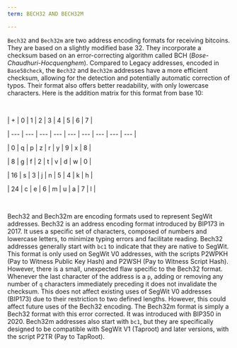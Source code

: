 ```yaml
---
term: BECH32 AND BECH32M

---
```

`Bech32` and `Bech32m` are two address encoding formats for receiving bitcoins. They are based on a slightly modified base 32. They incorporate a checksum based on an error-correcting algorithm called BCH (*Bose-Chaudhuri-Hocquenghem*). Compared to Legacy addresses, encoded in `Base58check`, the `Bech32` and `Bech32m` addresses have a more efficient checksum, allowing for the detection and potentially automatic correction of typos. Their format also offers better readability, with only lowercase characters. Here is the addition matrix for this format from base 10:

&nbsp;

| +   | 0   | 1   | 2   | 3   | 4   | 5   | 6   | 7   |

| --- | --- | --- | --- | --- | --- | --- | --- | --- |

| 0   | q   | p   | z   | r   | y   | 9   | x   | 8   |

| 8   | g   | f   | 2   | t   | v   | d   | w   | 0   |

| 16  | s   | 3   | j   | n   | 5   | 4   | k   | h   |

| 24  | c   | e   | 6   | m   | u   | a   | 7   | l   |

&nbsp;

Bech32 and Bech32m are encoding formats used to represent SegWit addresses. Bech32 is an address encoding format introduced by BIP173 in 2017. It uses a specific set of characters, composed of numbers and lowercase letters, to minimize typing errors and facilitate reading. Bech32 addresses generally start with `bc1` to indicate that they are native to SegWit. This format is only used on SegWit V0 addresses, with the scripts P2WPKH (Pay to Witness Public Key Hash) and P2WSH (Pay to Witness Script Hash). However, there is a small, unexpected flaw specific to the Bech32 format. Whenever the last character of the address is a `p`, adding or removing any number of `q` characters immediately preceding it does not invalidate the checksum. This does not affect existing uses of SegWit V0 addresses (BIP173) due to their restriction to two defined lengths. However, this could affect future uses of the Bech32 encoding. The Bech32m format is simply a Bech32 format with this error corrected. It was introduced with BIP350 in 2020. Bech32m addresses also start with `bc1`, but they are specifically designed to be compatible with SegWit V1 (Taproot) and later versions, with the script P2TR (Pay to TapRoot).
